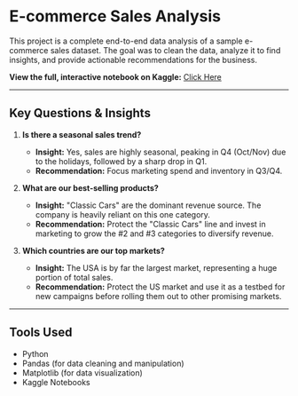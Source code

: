# E-commerce Sales Analysis

This project is a complete end-to-end data analysis of a sample e-commerce sales dataset. The goal was to clean the data, analyze it to find insights, and provide actionable recommendations for the business.

**View the full, interactive notebook on Kaggle:** [Click Here](<your-public-kaggle-link-here>)

---

## Key Questions & Insights

1.  **Is there a seasonal sales trend?**
    * **Insight:** Yes, sales are highly seasonal, peaking in Q4 (Oct/Nov) due to the holidays, followed by a sharp drop in Q1.
    * **Recommendation:** Focus marketing spend and inventory in Q3/Q4.

2.  **What are our best-selling products?**
    * **Insight:** "Classic Cars" are the dominant revenue source. The company is heavily reliant on this one category.
    * **Recommendation:** Protect the "Classic Cars" line and invest in marketing to grow the #2 and #3 categories to diversify revenue.

3.  **Which countries are our top markets?**
    * **Insight:** The USA is by far the largest market, representing a huge portion of total sales.
    * **Recommendation:** Protect the US market and use it as a testbed for new campaigns before rolling them out to other promising markets.

---

## Tools Used

* Python
* Pandas (for data cleaning and manipulation)
* Matplotlib (for data visualization)
* Kaggle Notebooks
